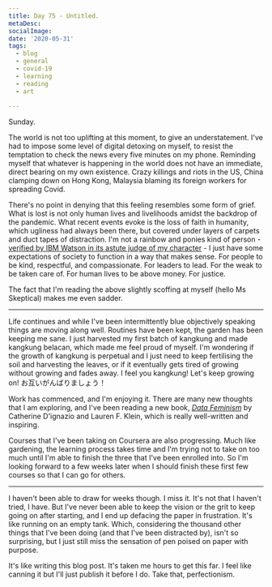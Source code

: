 ```yaml
---
title: Day 75 - Untitled.
metaDesc: 
socialImage:  
date: '2020-05-31'
tags:
  - blog
  - general
  - covid-19
  - learning
  - reading
  - art
  
---
```


Sunday. 

The world is not too uplifting at this moment, to give an understatement. I've had to impose some level of digital detoxing on myself, to resist the temptation to check the news every five minutes on my phone. Reminding myself that whatever is happening in the world does not have an immediate, direct bearing on my own existence. Crazy killings and riots in the US, China clamping down on Hong Kong, Malaysia blaming its foreign workers for spreading Covid. 

There's no point in denying that this feeling resembles some form of grief. What is lost is not only human lives and livelihoods amidst the backdrop of the pandemic. What recent events evoke is the loss of faith in humanity, which ugliness had always been there, but covered under layers of carpets and duct tapes of distraction. I'm not a rainbow and ponies kind of person - [verified by IBM Watson in its astute judge of my character](https://jun-etan.com/posts/2020-05-25-Day-69-skeptical-shrewd-excitable/) - I just have some expectations of society to function in a way that makes sense. For people to be kind, respectful, and compassionate. For leaders to lead. For the weak to be taken care of. For human lives to be above money. For justice. 

The fact that I'm reading the above slightly scoffing at myself (hello Ms Skeptical) makes me even sadder.

---

Life continues and while I've been intermittently blue objectively speaking things are moving along well. Routines have been kept, the garden has been keeping me sane. I just harvested my first batch of kangkung and made kangkung belacan, which made me feel proud of myself. I'm wondering if the growth of kangkung is perpetual and I just need to keep fertilising the soil and harvesting the leaves, or if it eventually gets tired of growing without growing and fades away. I feel you kangkung! Let's keep growing on! お互いがんばりましょう！

Work has commenced, and I'm enjoying it. There are many new thoughts that I am exploring, and I've been reading a new book, [*Data Feminism*](http://datafeminism.io/) by Catherine D'ignazio and Lauren F. Klein, which is really well-written and inspiring.

Courses that I've been taking on Coursera are also progressing. Much like gardening, the learning process takes time and I'm trying not to take on too much until I'm able to finish the three that I've been enrolled into. So I'm looking forward to a few weeks later when I should finish these first few courses so that I can go for others.  

---

I haven't been able to draw for weeks though. I miss it. It's not that I haven't tried, I have. But I've never been able to keep the vision or the grit to keep going on after starting, and I end up defacing the paper in frustration. It's like running on an empty tank. Which, considering the thousand other things that I've been doing (and that I've been distracted by), isn't so surprising, but I just still miss the sensation of pen poised on paper with purpose. 

It's like writing this blog post. It's taken me hours to get this far. I feel like canning it but I'll just publish it before I do. Take that, perfectionism.  